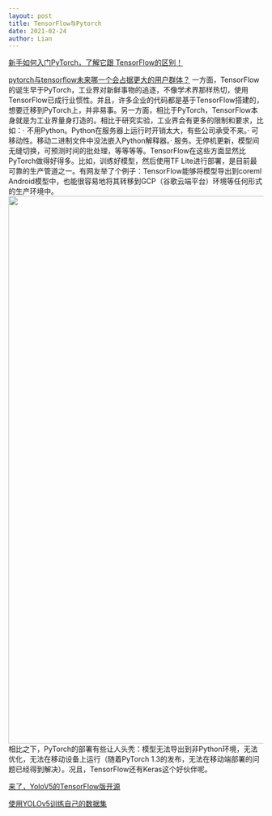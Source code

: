 ```yaml
---
layout: post
title: TensorFlow与Pytorch
date: 2021-02-24
author: Lian
---
```


[新手如何入门PyTorch，了解它跟 TensorFlow的区别！](https://zhuanlan.zhihu.com/p/196526402)


[pytorch与tensorflow未来哪一个会占据更大的用户群体？](https://www.zhihu.com/question/322651220/answer/859352351)
一方面，TensorFlow的诞生早于PyTorch，工业界对新鲜事物的追逐，不像学术界那样热切，使用TensorFlow已成行业惯性。并且，许多企业的代码都是基于TensorFlow搭建的，想要迁移到PyTorch上，并非易事。另一方面，相比于PyTorch，TensorFlow本身就是为工业界量身打造的。相比于研究实验，工业界会有更多的限制和要求，比如：· 不用Python。Python在服务器上运行时开销太大，有些公司承受不来。· 可移动性。移动二进制文件中没法嵌入Python解释器。· 服务。无停机更新，模型间无缝切换，可预测时间的批处理，等等等等。TensorFlow在这些方面显然比PyTorch做得好得多。比如，训练好模型，然后使用TF Lite进行部署，是目前最可靠的生产管道之一。有网友举了个例子：TensorFlow能够将模型导出到coreml Android模型中，也能很容易地将其转移到GCP（谷歌云端平台）环境等任何形式的生产环境中。<img src="https://pic4.zhimg.com/50/v2-9a8d9b12bc06587f8d1ae1f5f182d8ac_hd.jpg?source=1940ef5c" data-caption="" data-size="normal" data-rawwidth="1080" data-rawheight="131" class="origin_image zh-lightbox-thumb" width="1080" data-original="https://pic1.zhimg.com/v2-9a8d9b12bc06587f8d1ae1f5f182d8ac_r.jpg?source=1940ef5c"/>相比之下，PyTorch的部署有些让人头秃：模型无法导出到非Python环境，无法优化，无法在移动设备上运行（随着PyTorch 1.3的发布，无法在移动端部署的问题已经得到解决）。况且，TensorFlow还有Keras这个好伙伴呢。

[来了，YoloV5的TensorFlow版开源](https://www.jianshu.com/p/5fa8365f6a54)

[使用YOLOv5训练自己的数据集](https://blog.csdn.net/laovife/article/details/106802725)